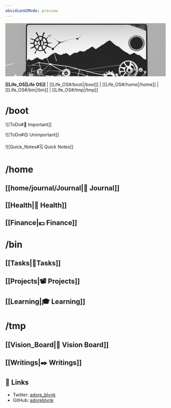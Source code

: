 ```yaml
---
obsidianUIMode: preview
---
```



![banner](img/life_os_banner.png)

**[[Life_OS|Life OS]]** | [[Life_OS#/boot|/boot]] | [[Life_OS#/home|/home]] | [[Life_OS#/bin|/bin]] | [[Life_OS#/tmp|/tmp]]

# /boot

<!-- /boot: What you see when Life OS is first loaded. Keep this short & sweet. -->

![[ToDo#🔴 Important]]

![[ToDo#🟡 Unimportant]]

![[Quick_Notes#🗒️ Quick Notes]]

# /home

<!-- /home: Personal items. -->

## [[home/journal/Journal|📓 Journal]]

## [[Health|💓 Health]]

## [[Finance|💷 Finance]]

# /bin

<!-- /bin: Tasks are like binaries that get executed by the user. -->

## [[Tasks|📝Tasks]]

## [[Projects|📽️ Projects]]

## [[Learning|🎓 Learning]]

# /tmp

<!-- /tmp: Optional files that can be deleted if unnecessary. -->

## [[Vision_Board|💜 Vision Board]]

## [[Writings|✒️ Writings]]

## 🔗 Links

- Twitter: [adore_blvnk](https://twitter.com/adore_blvnk)
- GitHub: [adoreblvnk](https://github.com/adoreblvnk)
